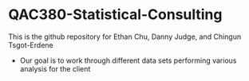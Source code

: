 # QAC380-Statistical-Consulting

This is the github repository for Ethan Chu, Danny Judge, and Chingun Tsgot-Erdene

* Our goal is to work through different data sets performing various analysis for the client
